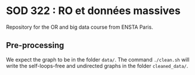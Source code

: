 # SOD 322 : RO et données massives

Repository for the OR and big data course from ENSTA Paris.

## Pre-processing

We expect the graph to be in the folder `data/`.
The command ```./clean.sh``` will write the self-loops-free and undirected
graphs in the folder `cleaned_data/`.
